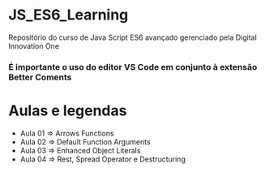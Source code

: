 # JS_ES6_Learning

Repositório do curso de Java Script ES6 avançado gerenciado pela Digital Innovation One<br />

### É importante o uso do editor VS Code em conjunto à extensão Better Coments

# Aulas e legendas

- Aula 01 => Arrows Functions
- Aula 02 => Default Function Arguments
- Aula 03 => Enhanced Object Literals
- Aula 04 => Rest, Spread Operator e Destructuring